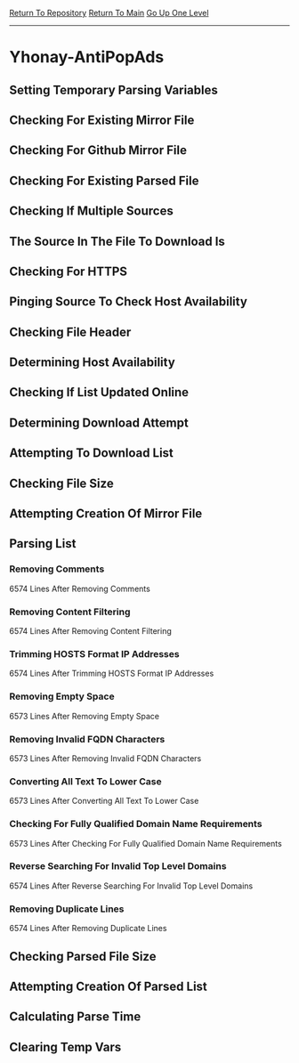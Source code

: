 [Return To Repository](https://github.com/deathbybandaid/piholeparser/)
[Return To Main](https://github.com/deathbybandaid/piholeparser/blob/master/RecentRunLogs/Mainlog.md)
[Go Up One Level](https://github.com/deathbybandaid/piholeparser/blob/master/RecentRunLogs/TopLevelScripts/30-Processing-External-Blacklists.md)
____________________________________
# Yhonay-AntiPopAds
## Setting Temporary Parsing Variables
## Checking For Existing Mirror File
## Checking For Github Mirror File
## Checking For Existing Parsed File
## Checking If Multiple Sources
## The Source In The File To Download Is
## Checking For HTTPS
## Pinging Source To Check Host Availability
## Checking File Header
## Determining Host Availability
## Checking If List Updated Online
## Determining Download Attempt
## Attempting To Download List
## Checking File Size
## Attempting Creation Of Mirror File
## Parsing List
### Removing Comments
6574 Lines After Removing Comments
### Removing Content Filtering
6574 Lines After Removing Content Filtering
### Trimming HOSTS Format IP Addresses
6574 Lines After Trimming HOSTS Format IP Addresses
### Removing Empty Space
6573 Lines After Removing Empty Space
### Removing Invalid FQDN Characters
6573 Lines After Removing Invalid FQDN Characters
### Converting All Text To Lower Case
6573 Lines After Converting All Text To Lower Case
### Checking For Fully Qualified Domain Name Requirements
6573 Lines After Checking For Fully Qualified Domain Name Requirements
### Reverse Searching For Invalid Top Level Domains
6574 Lines After Reverse Searching For Invalid Top Level Domains
### Removing Duplicate Lines
6574 Lines After Removing Duplicate Lines
## Checking Parsed File Size
## Attempting Creation Of Parsed List
## Calculating Parse Time
## Clearing Temp Vars
